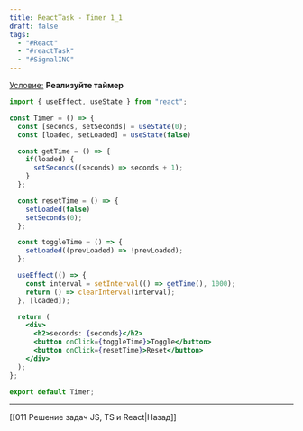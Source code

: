 ```yaml
---
title: ReactTask - Timer 1_1
draft: false
tags:
  - "#React"
  - "#reactTask"
  - "#SignalINC"
---
```

[Условие:](https://codesandbox.io/s/new-test-tasks-part-1-forked-yll7c3?file=/src/2_test-timer-component.tsx) **Реализуйте таймер**

```jsx
import { useEffect, useState } from "react";

const Timer = () => {
  const [seconds, setSeconds] = useState(0);
  const [loaded, setLoaded] = useState(false)

  const getTime = () => {
    if(loaded) {
      setSeconds((seconds) => seconds + 1);
    }
  };

  const resetTime = () => {
    setLoaded(false)
    setSeconds(0);
  };

  const toggleTime = () => {
    setLoaded((prevLoaded) => !prevLoaded);
  };

  useEffect(() => {
    const interval = setInterval(() => getTime(), 1000);
    return () => clearInterval(interval);
  }, [loaded]);

  return (
    <div>
      <h2>seconds: {seconds}</h2>
      <button onClick={toggleTime}>Toggle</button>
      <button onClick={resetTime}>Reset</button>
    </div>
  );
};

export default Timer;
```

___

[[011 Решение задач JS, TS и React|Назад]]